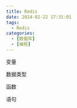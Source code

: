 ```yaml
---
title: Redis
date: 2024-02-22 17:31:01
tags: 
  - Redis
categories: 
  - [数据库]
  - [编程]
---
```


变量

数据类型

函数

语句